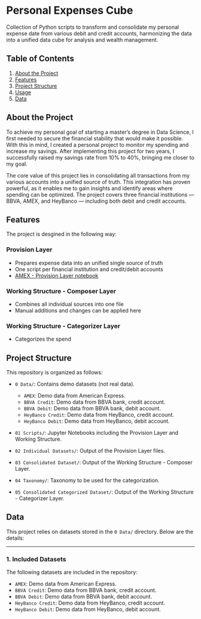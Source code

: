 # Personal Expenses Cube
Collection of Python scripts to transform and consolidate my personal expense date from various debit and credit accounts, harmonizing the data into a unified data cube for analysis and wealth management.


## Table of Contents
1. [About the Project](#about-the-project)
2. [Features](#features)
3. [Project Structure](#project-structure)
4. [Usage](#usage)
5. [Data](#data)


## About the Project
To achieve my personal goal of starting a master’s degree in Data Science, I first needed to secure the financial stability that would make it possible. With this in mind, I created a personal project to monitor my spending and increase my savings. After implementing this project for two years, I successfully raised my savings rate from 10% to 40%, bringing me closer to my goal.

The core value of this project lies in consolidating all transactions from my various accounts into a unified source of truth. This integration has proven powerful, as it enables me to gain insights and identify areas where spending can be optimized. The project covers three financial institutions — BBVA, AMEX, and HeyBanco — including both debit and credit accounts.

## Features
The project is desgined in the following way:

### **Provision Layer**
  - Prepares expense data into an unified single source of truth
  - One script per financial institution and credit/debit accounts
  - [AMEX - Provision Layer notebook](https://github.com/ricardo-pc/Personal-Expenses-Cube/blob/main/01%20Scripts/amex-tdc-script.ipynb)

### **Working Structure - Composer Layer**
  - Combines all individual sources into one file
  - Manual additions and changes can be applied here


### **Working Structure - Categorizer Layer**
  - Categorizes the spend

## **Project Structure**

This repository is organized as follows:
- `0 Data/`: Contains demo datasets (not real data).
  - `AMEX`: Demo data from American Express.
  - `BBVA Credit`: Demo data from BBVA bank, credit account.
  - `BBVA Debit`: Demo data from BBVA bank, debit account.
  - `HeyBanco Credit`: Demo data from HeyBanco, credit account.
  - `HeyBanco Debit`: Demo data from HeyBanco, debit account.
- `01 Scripts/`: Jupyter Notebooks including the Provision Layer and Working Structure.

- `02 Individual Datasets/`: Output of the Provision Layer files.
  
- `03 Consolidated Dataset/`: Output of the Working Structure - Composer Layer.
  
- `04 Taxonomy/`: Taxonomy to be used for the categorization.

- `05 Consolidated Categorized Dataset/`: Output of the Working Structure - Categorizer Layer.

## Data

This project relies on datasets stored in the `0 Data/` directory. Below are the details:

---
### **1. Included Datasets**
The following datasets are included in the repository:
  - `AMEX`: Demo data from American Express.
  - `BBVA Credit`: Demo data from BBVA bank, credit account.
  - `BBVA Debit`: Demo data from BBVA bank, debit account.
  - `HeyBanco Credit`: Demo data from HeyBanco, credit account.
  - `HeyBanco Debit`: Demo data from HeyBanco, debit account.

